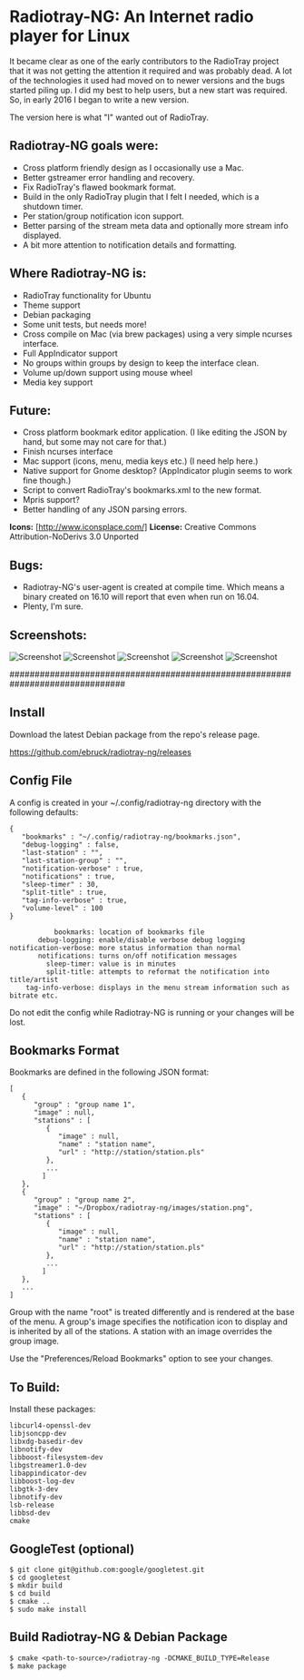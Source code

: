# Radiotray-NG: An Internet radio player for Linux #

It became clear as one of the early contributors to the RadioTray project that it
was not getting the attention it required and was probably dead. A lot of the 
technologies it used had moved on to newer versions and the bugs started piling up.
I did my best to help users, but a new start was required. So, in early 2016 I began
to write a new version. 

The version here is what "I" wanted out of RadioTray.

## Radiotray-NG goals were: ##

* Cross platform friendly design as I occasionally use a Mac.
* Better gstreamer error handling and recovery.
* Fix RadioTray's flawed bookmark format.
* Build in the only RadioTray plugin that I felt I needed, which is a shutdown timer.
* Per station/group notification icon support.
* Better parsing of the stream meta data and optionally more stream info displayed.
* A bit more attention to notification details and formatting.

## Where Radiotray-NG is: ##

* RadioTray functionality for Ubuntu
* Theme support
* Debian packaging
* Some unit tests, but needs more!
* Cross compile on Mac (via brew packages) using a very simple ncurses interface.
* Full AppIndicator support
* No groups within groups by design to keep the interface clean.
* Volume up/down support using mouse wheel
* Media key support

## Future: ##

* Cross platform bookmark editor application. (I like editing the JSON by hand, but some may not care for that.) 
* Finish ncurses interface
* Mac support (icons, menu, media keys etc.) (I need help here.)
* Native support for Gnome desktop? (AppIndicator plugin seems to work fine though.)
* Script to convert RadioTray's bookmarks.xml to the new format.
* Mpris support?
* Better handling of any JSON parsing errors.

**Icons:** [http://www.iconsplace.com/]
**License:** Creative Commons Attribution-NoDerivs 3.0 Unported

## Bugs: ##

* Radiotray-NG's user-agent is created at compile time. Which means a binary created on 16.10 will report that even when run on 16.04.
* Plenty, I'm sure.

## Screenshots: ##

![Screenshot](images/screen_shot_1.png)
![Screenshot](images/screen_shot_2.png)
![Screenshot](images/screen_shot_3.png)
![Screenshot](images/screen_shot_4.png)
![Screenshot](images/screen_shot_5.png)

###############################################################################

## Install ##

Download the latest Debian package from the repo's release page.

https://github.com/ebruck/radiotray-ng/releases

## Config File ##

A config is created in your ~/.config/radiotray-ng directory with the following defaults:

```
{
   "bookmarks" : "~/.config/radiotray-ng/bookmarks.json",
   "debug-logging" : false,
   "last-station" : "",
   "last-station-group" : "",
   "notification-verbose" : true,
   "notifications" : true,
   "sleep-timer" : 30,
   "split-title" : true,
   "tag-info-verbose" : true,
   "volume-level" : 100
}
```


```
           bookmarks: location of bookmarks file
       debug-logging: enable/disable verbose debug logging
notification-verbose: more status information than normal
       notifications: turns on/off notification messages
         sleep-timer: value is in minutes
         split-title: attempts to reformat the notification into title/artist
    tag-info-verbose: displays in the menu stream information such as bitrate etc.
```
Do not edit the config while Radiotray-NG is running or your changes will be lost.

## Bookmarks Format ##

Bookmarks are defined in the following JSON format:


```
[
   {
      "group" : "group name 1",
      "image" : null,
      "stations" : [
         {
            "image" : null,
            "name" : "station name",
            "url" : "http://station/station.pls"
         },
         ...         
        ]
   },
   {
      "group" : "group name 2",
      "image" : "~/Dropbox/radiotray-ng/images/station.png",
      "stations" : [
         {
            "image" : null,
            "name" : "station name",
            "url" : "http://station/station.pls"
         },
         ...
        ]
   },
   ...
]
```

   
Group with the name "root" is treated differently and is rendered at the base of the menu.
A group's image specifies the notification icon to display and is inherited by all of the stations.
A station with an image overrides the group image.

Use the "Preferences/Reload Bookmarks" option to see your changes.

## To Build: ##

Install these packages:


```
libcurl4-openssl-dev
libjsoncpp-dev
libxdg-basedir-dev
libnotify-dev
libboost-filesystem-dev
libgstreamer1.0-dev
libappindicator-dev
libboost-log-dev
libgtk-3-dev
libnotify-dev
lsb-release
libbsd-dev
cmake

```

## GoogleTest (optional) ##


```
$ git clone git@github.com:google/googletest.git
$ cd googletest
$ mkdir build
$ cd build
$ cmake ..
$ sudo make install
```


## Build Radiotray-NG & Debian Package ##


```
$ cmake <path-to-source>/radiotray-ng -DCMAKE_BUILD_TYPE=Release
$ make package

```